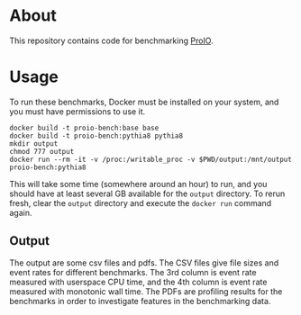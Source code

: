 # About
This repository contains code for benchmarking
[ProIO](https://github.com/proio-org).

# Usage
To run these benchmarks, Docker must be installed on your system, and you must
have permissions to use it.

```shell
docker build -t proio-bench:base base
docker build -t proio-bench:pythia8 pythia8
mkdir output
chmod 777 output
docker run --rm -it -v /proc:/writable_proc -v $PWD/output:/mnt/output proio-bench:pythia8
```

This will take some time (somewhere around an hour) to run, and you should have
at least several GB available for the `output` directory.  To rerun fresh,
clear the `output` directory and execute the `docker run` command again.

## Output

The output are some csv files and pdfs.  The CSV files give file sizes and
event rates for different benchmarks.  The 3rd column is event rate measured
with userspace CPU time, and the 4th column is event rate measured with
monotonic wall time.  The PDFs are profiling results for the benchmarks in
order to investigate features in the benchmarking data.
